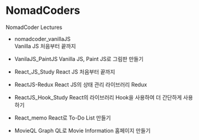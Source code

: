 # NomadCoders
NomadCoder Lectures

- nomadcoder_vanillaJS<br>
    Vanilla JS 처음부터 끝까지
- VanilaJS_PaintJS
    Vanilla JS, Paint JS로 그림판 만들기

- React_JS_Study
    React JS 처음부터 끝까지
- ReactJS-Redux
    React JS의 상태 관리 라이브러리 Redux
- ReactJS_Hook_Study
    React의 라이브러리 Hook을 사용하여 더 간단하게 사용하기
- React_memo
    React로 To-Do List 만들기

- MovieQL
    Graph QL로 Movie Information 홈페이지 만들기
